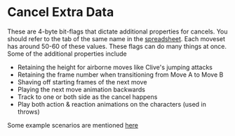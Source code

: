 # Cancel Extra Data
These are 4-byte bit-flags that dictate additional properties for cancels. You should refer to the tab of the same name in the [spreadsheet](https://docs.google.com/spreadsheets/d/1DBkC-HfqD0KWQNeOTKjJWmPxdbEuCcGZxkPxQpsLkOY/edit?usp=sharing). Each moveset has around 50-60 of these values. These flags can do many things at once. Some of the additional properties include
- Retaining the height for airborne moves like Clive's jumping attacks
- Retaining the frame number when transitioning from Move A to Move B
- Shaving off starting frames of the next move
- Playing the next move animation backwards
- Track to one or both side as the cancel happens
- Play both action & reaction animations on the characters (used in throws)

Some example scenarios are mentioned [here](../Cancel/#cancel---cancel-extra-data)


